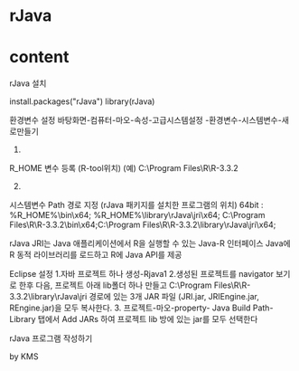 # rJava

# content

rJava 설치

install.packages("rJava")
library(rJava)

환경변수 설정
바탕화면-컴퓨터-마오-속성-고급시스템설정
-환경변수-시스템변수-새로만들기

1)
R_HOME 변수 등록 (R-tool위치)
(예) C:\Program Files\R\R-3.3.2

2)
시스템변수 Path 경로 지정
(rJava 패키지를 설치한 프로그램의 위치)
64bit : %R_HOME%\bin\x64; %R_HOME%\library\rJava\jri\x64;
C:\Program Files\R\R-3.3.2\bin\x64;C:\Program Files\R\R-3.3.2\library\rJava\jri\x64;

rJava
JRI는 Java 애플리케이션에서 R을 실행할 수 있는
Java-R 인터페이스
Java에 R 동적 라이브러리를 로드하고
R에 Java API를 제공

Eclipse 설정
1.자바 프로젝트 하나 생성-Rjava1
2.생성된 프로젝트를 navigator 보기로 한후 다음,
프로젝트 아래 lib폴더 하나 만들고
C:\Program Files\R\R-3.3.2\library\rJava\jri 경로에 있는 3개 JAR 파일
(JRI.jar, JRIEngine.jar, REngine.jar)을 모두 복사한다.
3. 프로젝트-마오-property- Java Build Path-Library 탭에서
Add JARs 하여 프로젝트 lib 방에 있는 jar를 모두 선택한다

rJava 프로그램 작성하기		

by KMS
